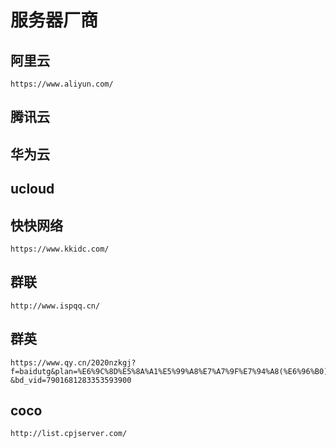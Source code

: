 # 服务器厂商

## 阿里云
```
https://www.aliyun.com/
```

## 腾讯云

## 华为云

## ucloud



## 快快网络 
```
https://www.kkidc.com/
```

## 群联
```
http://www.ispqq.cn/
```

## 群英
```
https://www.qy.cn/2020nzkgj?f=baidutg&plan=%E6%9C%8D%E5%8A%A1%E5%99%A8%E7%A7%9F%E7%94%A8(%E6%96%B0)&unit=%E6%9C%8D%E5%8A%A1%E5%99%A8&keyword=%E6%9C%8D%E5%8A%A1%E5%99%A8%E6%9C%8D%E5%8A%A1%E5%99%A8&sdclkid=ALgs152NASDiALFpb-&bd_vid=7901681283353593900
```

## coco
```
http://list.cpjserver.com/
```